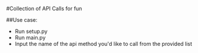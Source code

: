 #Collection of API Calls for fun

##Use case:
- Run setup.py
- Run main.py
- Input the name of the api method you'd like to call from the provided list
